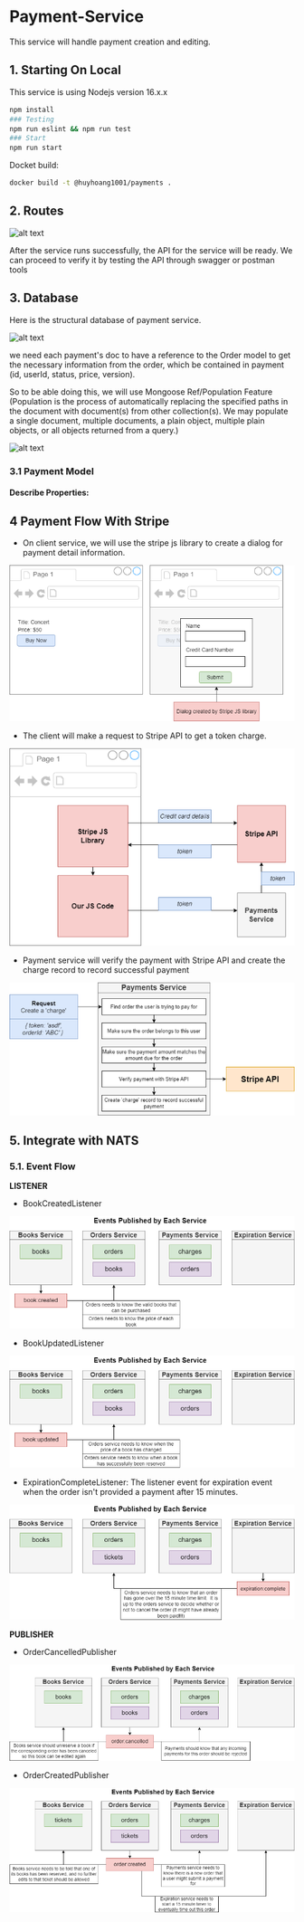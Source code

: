 # Payment-Service

This service will handle payment creation and editing.

## 1. Starting On Local

This service is using Nodejs version 16.x.x

```bash
npm install
### Testing
npm run eslint && npm run test
### Start
npm run start
```

Docket build:
```bash
docker build -t @huyhoang1001/payments .
```


## 2. Routes

![alt text](../documents/assets/payments/routes.png)

After the service runs successfully, the API for the service will be ready.
We can proceed to verify it by testing the API through swagger or postman tools

## 3. Database

Here is the structural database of payment service.

![alt text](../documents/assets/payments/structural-database.png)

we need each payment's doc to have a reference to the Order model to get the necessary information from the order,
which be contained in payment (id, userId, status, price, version).

So to be able doing this, we will use Mongoose Ref/Population Feature
(Population is the process of automatically replacing the specified paths in the document with document(s) from other collection(s).
We may populate a single document, multiple documents, a plain object, multiple plain objects, or all objects returned from a query.)

![alt text](../documents/assets/payments/mongoose-ref-population.png)

### 3.1 Payment Model

#### Describe Properties:

## 4 Payment Flow With Stripe
- On client service, we will use the stripe js library to create a dialog for payment detail information.

![alt text](../documents/assets/payments/payment-stripe-lib.png)


- The client will make a request to Stripe API to get a token charge.

![alt text](../documents/assets/payments/payment-verify.png)


- Payment service will verify the payment with Stripe API and create the charge record to record successful payment

![alt text](../documents/assets/payments/payment-charge.png)


## 5. Integrate with NATS

### 5.1. Event Flow

**LISTENER**

- BookCreatedListener

![alt text](../documents/assets/events/book_created-event.png)

- BookUpdatedListener

![alt text](../documents/assets/events/book_updated-event.png)

- ExpirationCompleteListener: The listener event for expiration event when the order isn't provided a payment after 15 minutes.
  
![alt text](../documents/assets/events/expiration_complete-event.png)

**PUBLISHER**

- OrderCancelledPublisher

![alt text](../documents/assets/events/order_cancelled-event.png)


- OrderCreatedPublisher

![alt text](../documents/assets/events/order_created-event.png)






